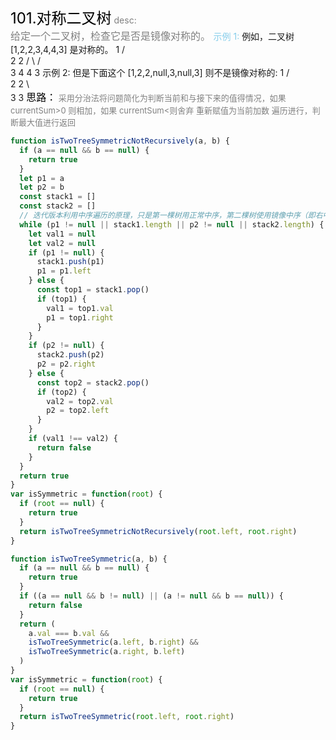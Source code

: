 <font color=black size=5>101.对称二叉树</font>
<font color=gray>desc:<br></font>
<font color=gray size=3>
给定一个二叉树，检查它是否是镜像对称的。
</font>
<font color=skyblue>示例 1:</font>
<font >
例如，二叉树 [1,2,2,3,4,4,3] 是对称的。
1
/ \
 2 2
/ \ / \
3 4 4 3
</font>
<font>示例 2:</font>
<font>
但是下面这个 [1,2,2,null,3,null,3] 则不是镜像对称的:
1
/ \
 2 2
\ \
 3 3
</font>
<font color=black size=3>
思路：</font><font color=gray size=2>
采用分治法将问题简化为判断当前和与接下来的值得情况，如果 currentSum>0 则相加，如果 currentSum<则舍弃 重新赋值为当前加数 遍历进行，判断最大值进行返回
</font>

```javascript
function isTwoTreeSymmetricNotRecursively(a, b) {
  if (a == null && b == null) {
    return true
  }
  let p1 = a
  let p2 = b
  const stack1 = []
  const stack2 = []
  // 迭代版本利用中序遍历的原理，只是第一棵树用正常中序，第二棵树使用镜像中序（即右中左的顺序），每次循环中比较当前遍历的节点值
  while (p1 != null || stack1.length || p2 != null || stack2.length) {
    let val1 = null
    let val2 = null
    if (p1 != null) {
      stack1.push(p1)
      p1 = p1.left
    } else {
      const top1 = stack1.pop()
      if (top1) {
        val1 = top1.val
        p1 = top1.right
      }
    }
    if (p2 != null) {
      stack2.push(p2)
      p2 = p2.right
    } else {
      const top2 = stack2.pop()
      if (top2) {
        val2 = top2.val
        p2 = top2.left
      }
    }
    if (val1 !== val2) {
      return false
    }
  }
  return true
}
var isSymmetric = function(root) {
  if (root == null) {
    return true
  }
  return isTwoTreeSymmetricNotRecursively(root.left, root.right)
}

function isTwoTreeSymmetric(a, b) {
  if (a == null && b == null) {
    return true
  }
  if ((a == null && b != null) || (a != null && b == null)) {
    return false
  }
  return (
    a.val === b.val &&
    isTwoTreeSymmetric(a.left, b.right) &&
    isTwoTreeSymmetric(a.right, b.left)
  )
}
var isSymmetric = function(root) {
  if (root == null) {
    return true
  }
  return isTwoTreeSymmetric(root.left, root.right)
}
```

